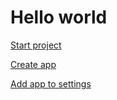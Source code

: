 <h1>Hello world</h1>
<a href="https://github.com/djangomentor/hello_world/tree/3b833042ee82c0e1e26eb32f289e5800926a23d6">Start project</a>


<a href="https://github.com/djangomentor/hello_world/tree/a427744a13bad4c86f5cb88c5beb73d64e56bfe0">Create app</a>

<a href="https://github.com/djangomentor/hello_world/tree/d71d6f62821dba688275fa1fdcb4c51aea64a5ed">Add app to settings</a>
